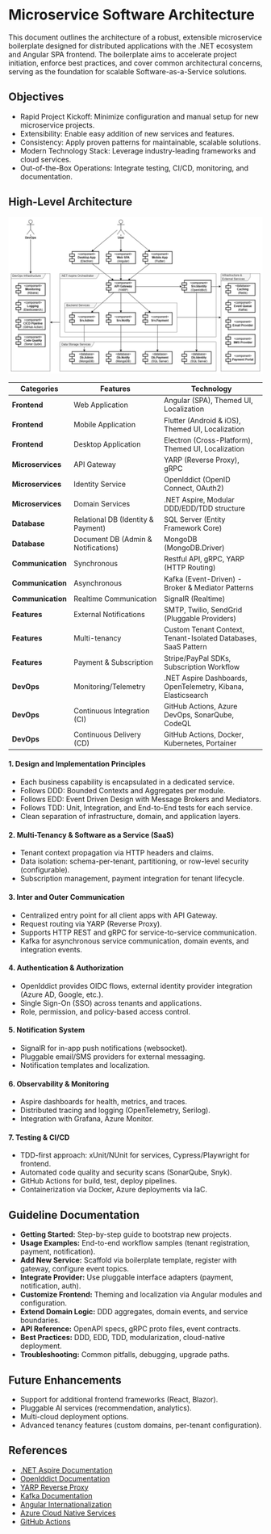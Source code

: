 # Microservice Software Architecture

This document outlines the architecture of a robust, extensible microservice boilerplate designed for distributed applications with the .NET ecosystem and Angular SPA frontend. The boilerplate aims to accelerate project initiation, enforce best practices, and cover common architectural concerns, serving as the foundation for scalable Software-as-a-Service solutions.

## Objectives
- Rapid Project Kickoff: Minimize configuration and manual setup for new microservice projects.
- Extensibility: Enable easy addition of new services and features.
- Consistency: Apply proven patterns for maintainable, scalable solutions.
- Modern Technology Stack: Leverage industry-leading frameworks and cloud services.
- Out-of-the-Box Operations: Integrate testing, CI/CD, monitoring, and documentation.

## High-Level Architecture

![](../9.attachments/01.software-architecture.png)

| Categories        | Features                              | Technology                                                    |
|-------------------|---------------------------------------|---------------------------------------------------------------|
| **Frontend**      | Web Application                       | Angular (SPA), Themed UI, Localization                        |
| **Frontend**      | Mobile Application                    | Flutter (Android & iOS), Themed UI, Localization              |
| **Frontend**      | Desktop Application                   | Electron (Cross-Platform), Themed UI, Localization            |
| **Microservices** | API Gateway                           | YARP (Reverse Proxy), gRPC                                    |
| **Microservices** | Identity Service                      | OpenIddict (OpenID Connect, OAuth2)                           |
| **Microservices** | Domain Services                       | .NET Aspire, Modular DDD/EDD/TDD structure                    |
| **Database**      | Relational DB (Identity & Payment)    | SQL Server (Entity Framework Core)                            |
| **Database**      | Document DB (Admin & Notifications)   | MongoDB (MongoDB.Driver)                                      |
| **Communication** | Synchronous                           | Restful API, gRPC, YARP (HTTP Routing)                        |
| **Communication** | Asynchronous                          | Kafka (Event-Driven) - Broker & Mediator Patterns             |
| **Communication** | Realtime Communication                | SignalR (Realtime)                                            |
| **Features**      | External Notifications                | SMTP, Twilio, SendGrid (Pluggable Providers)                  |
| **Features**      | Multi-tenancy                         | Custom Tenant Context, Tenant-Isolated Databases, SaaS Pattern|
| **Features**      | Payment & Subscription                | Stripe/PayPal SDKs, Subscription Workflow                     |
| **DevOps**        | Monitoring/Telemetry                  | .NET Aspire Dashboards, OpenTelemetry, Kibana, Elasticsearch  |
| **DevOps**        | Continuous Integration (CI)           | GitHub Actions, Azure DevOps, SonarQube, CodeQL               |
| **DevOps**        | Continuous Delivery (CD)              | GitHub Actions, Docker, Kubernetes, Portainer                 |

#### 1. Design and Implementation Principles
- Each business capability is encapsulated in a dedicated service.
- Follows DDD: Bounded Contexts and Aggregates per module.
- Follows EDD: Event Driven Design with Message Brokers and Mediators.
- Follows TDD: Unit, Integration, and End-to-End tests for each service.
- Clean separation of infrastructure, domain, and application layers.

#### 2. Multi-Tenancy & Software as a Service (SaaS)
- Tenant context propagation via HTTP headers and claims.
- Data isolation: schema-per-tenant, partitioning, or row-level security (configurable).
- Subscription management, payment integration for tenant lifecycle.

#### 3. Inter and Outer Communication
- Centralized entry point for all client apps with API Gateway.
- Request routing via YARP (Reverse Proxy).
- Supports HTTP REST and gRPC for service-to-service communication.
- Kafka for asynchronous service communication, domain events, and integration events.

#### 4. Authentication & Authorization
- OpenIddict provides OIDC flows, external identity provider integration (Azure AD, Google, etc.).
- Single Sign-On (SSO) across tenants and applications.
- Role, permission, and policy-based access control.

#### 5. Notification System
- SignalR for in-app push notifications (websocket).
- Pluggable email/SMS providers for external messaging.
- Notification templates and localization.

#### 6. Observability & Monitoring
- Aspire dashboards for health, metrics, and traces.
- Distributed tracing and logging (OpenTelemetry, Serilog).
- Integration with Grafana, Azure Monitor.

#### 7. Testing & CI/CD
- TDD-first approach: xUnit/NUnit for services, Cypress/Playwright for frontend.
- Automated code quality and security scans (SonarQube, Snyk).
- GitHub Actions for build, test, deploy pipelines.
- Containerization via Docker, Azure deployments via IaC.

## Guideline Documentation

- **Getting Started:** Step-by-step guide to bootstrap new projects.
- **Usage Examples:** End-to-end workflow samples (tenant registration, payment, notification).
- **Add New Service:** Scaffold via boilerplate template, register with gateway, configure event topics.
- **Integrate Provider:** Use pluggable interface adapters (payment, notification, auth).
- **Customize Frontend:** Theming and localization via Angular modules and configuration.
- **Extend Domain Logic:** DDD aggregates, domain events, and service boundaries.
- **API Reference:** OpenAPI specs, gRPC proto files, event contracts.
- **Best Practices:** DDD, EDD, TDD, modularization, cloud-native deployment.
- **Troubleshooting:** Common pitfalls, debugging, upgrade paths.

## Future Enhancements

- Support for additional frontend frameworks (React, Blazor).
- Pluggable AI services (recommendation, analytics).
- Multi-cloud deployment options.
- Advanced tenancy features (custom domains, per-tenant configuration).

## References

- [.NET Aspire Documentation](https://learn.microsoft.com/en-us/dotnet/aspire/)
- [OpenIddict Documentation](https://documentation.openiddict.com/)
- [YARP Reverse Proxy](https://microsoft.github.io/reverse-proxy/)
- [Kafka Documentation](https://kafka.apache.org/documentation/)
- [Angular Internationalization](https://angular.io/guide/i18n)
- [Azure Cloud Native Services](https://azure.microsoft.com/en-us/solutions/cloud-native/)
- [GitHub Actions](https://docs.github.com/en/actions)